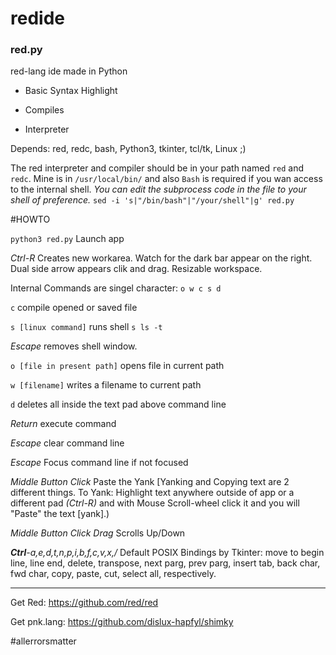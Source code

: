 # redide

### red.py

red-lang ide made in Python

- Basic Syntax Highlight

- Compiles

- Interpreter

Depends: red, redc, bash, Python3, tkinter, tcl/tk, Linux ;)

The red interpreter and compiler should be in your path named `red` and `redc`. Mine is in `/usr/local/bin/` and also `Bash` is required if you wan access to the internal shell. *You can edit the subprocess code in the file to your shell of preference.* `sed -i 's|"/bin/bash"|"/your/shell"|g' red.py`

#HOWTO

`python3 red.py` Launch app

*Ctrl-R* Creates new workarea. Watch for the dark bar appear on the right. Dual side arrow appears clik and drag. Resizable workspace.

Internal Commands are singel character:  `o w c s d`

`c` compile opened or saved file

`s [linux command]` runs shell `s ls -t`

*Escape* removes shell window. 

`o [file in present path]` opens file in current path

`w [filename]` writes a filename to current path

`d` deletes all inside the text pad above command line

*Return* execute command

*Escape* clear command line 

*Escape* Focus command line if not focused

*Middle Button Click* Paste the Yank [Yanking and Copying text are 2 different things. To Yank: Highlight text anywhere outside of app or a different pad *(Ctrl-R)* and with Mouse Scroll-wheel click it and you will "Paste" the text [yank].)

*Middle Button Click Drag* Scrolls Up/Down

_**Ctrl**-a,e,d,t,n,p,i,b,f,c,v,x,/_ Default POSIX Bindings by Tkinter: move to begin line, line end, delete, transpose, next parg, prev parg, insert tab, back char, fwd char, copy, paste, cut, select all, respectively.

---

Get Red: https://github.com/red/red

Get pnk.lang: https://github.com/dislux-hapfyl/shimky

#allerrorsmatter

